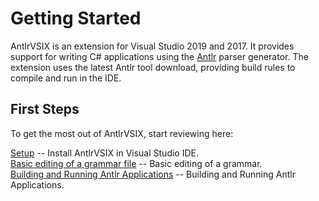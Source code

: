 
# Getting Started

AntlrVSIX is an extension for Visual Studio 2019 and 2017. It provides support for
writing C# applications using the [Antlr](antlr.org) parser generator. The extension
uses the latest Antlr tool download, providing build rules to compile and run in the
IDE.

## First Steps

To get the most out of AntlrVSIX, start reviewing here:

[Setup](setup.md) -- Install AntlrVSIX in Visual Studio IDE.<br/>
[Basic editing of a grammar file](basic.md) -- Basic editing of a grammar.<br/>
[Building and Running Antlr Applications](building.md) -- Building and Running Antlr Applications.<br/>


